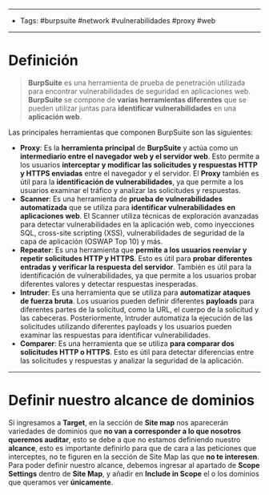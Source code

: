 --------
- Tags: #burpsuite #network #vulnerabilidades #proxy #web 
-----
# Definición

> **BurpSuite** es una herramienta de prueba de penetración utilizada para encontrar vulnerabilidades de seguridad en aplicaciones web. **BurpSuite** se compone de **varias herramientas diferentes** que se pueden utilizar juntas para **identificar vulnerabilidades** en una **aplicación web**.

Las principales herramientas que componen BurpSuite son las siguientes:

- **Proxy**: Es la **herramienta principal** de **BurpSuite** y actúa como un **intermediario entre el navegador web y el servidor web**. Esto permite a los usuarios **interceptar y modificar las solicitudes y respuestas HTTP y HTTPS enviadas** entre el navegador y el servidor. El **Proxy** también es útil para la **identificación de vulnerabilidades**, ya que permite a los usuarios examinar el tráfico y analizar las solicitudes y respuestas.
- **Scanner**: Es una herramienta de **prueba de vulnerabilidades automatizada** que se utiliza para **identificar vulnerabilidades en aplicaciones web**. El Scanner utiliza técnicas de exploración avanzadas para detectar vulnerabilidades en la aplicación web, como inyecciones SQL, cross-site scripting (XSS), vulnerabilidades de seguridad de la capa de aplicación (OSWAP Top 10) y más.
- **Repeater**: Es una herramienta que **permite a los usuarios reenviar y repetir solicitudes HTTP y HTTPS**. Esto es útil para **probar diferentes entradas y verificar la respuesta del servidor**. También es útil para la identificación de vulnerabilidades, ya que permite a los usuarios probar diferentes valores y detectar respuestas inesperadas.
- **Intruder**: Es una herramienta que se utiliza para **automatizar ataques de fuerza bruta**. Los usuarios pueden definir diferentes **payloads** para diferentes partes de la solicitud, como la URL, el cuerpo de la solicitud y las cabeceras. Posteriormente, Intruder automatiza la ejecución de las solicitudes utilizando diferentes payloads y los usuarios pueden examinar las respuestas para identificar vulnerabilidades.
- **Comparer**: Es una herramienta que se utiliza **para comparar dos solicitudes HTTP o HTTPS**. Esto es útil para detectar diferencias entre las solicitudes y respuestas y analizar la seguridad de la aplicación.

--------
# Definir nuestro alcance de dominios

Si ingresamos a **Target**, en la sección de **Site map** nos aparecerán variedades de dominios que **no van a corresponder a lo que nosotros queremos auditar**, esto se debe a que no estamos definiendo nuestro **alcance**, esto es importante definirlo para que de cara a las peticiones que interceptes, no te figuren en la sección de Site Map las que **no te interesen**.
Para poder definir nuestro alcance, debemos ingresar al apartado de **Scope Settings** dentro de **Site Map**, y añadir en **Include in Scope** el o los dominios que queramos ver **únicamente**.

